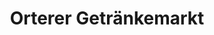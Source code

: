 ---
title: "Orterer Getränkemarkt"
url: /landshut/orterer-getraenkemarkt-herzog-albrecht-strasse/
shop: Getränke
---